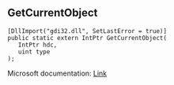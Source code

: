 ## GetCurrentObject

```
[DllImport("gdi32.dll", SetLastError = true)]
public static extern IntPtr GetCurrentObject(
   IntPtr hdc,
   uint type
);
```

Microsoft documentation: [Link](https://docs.microsoft.com/en-us/windows/win32/api/wingdi/nf-wingdi-getcurrentobject)
